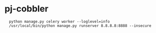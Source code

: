 # pj-cobbler

```django
  python manage.py celery worker --loglevel=info
  /usr/local/bin/python manage.py runserver 8.8.8.8:8888 --insecure
```
